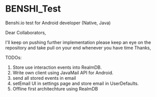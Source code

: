 # BENSHI_Test
Benshi.io test for Android developer (Native, Java)

Dear Collaborators,

I'll keep on pushing further implementation please keep an eye on the repository and take pull on your end whenever you have time Thanks,

TODOs:
1) Store use interaction events into RealmDB.
2) Write own client using JavaMail API for Android.
3) send all stored events in email
4) setEmail UI in settings page and store email in UserDefaults.
5) Offline first architechture using RealmDB
